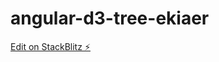 # angular-d3-tree-ekiaer

[Edit on StackBlitz ⚡️](https://stackblitz.com/edit/angular-d3-tree-ekiaer)